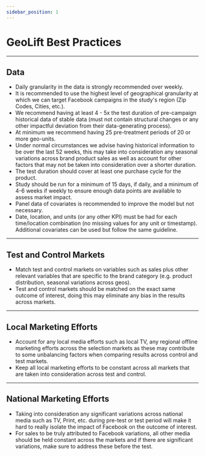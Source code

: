 ```yaml
---
sidebar_position: 1
---
```


# GeoLift Best Practices

---

## Data
* Daily granularity in the data is strongly recommended over weekly.
* It is recommended to use the highest level of geographical granularity at which we can target Facebook campaigns in the study's region (Zip Codes, Cities, etc.).
* We recommend having at least 4 - 5x the test duration of pre-campaign historical data of stable data (must not contain structural changes or any other impactful deviation from their data-generating process).
* At minimum we recommend having 25 pre-treatment periods of 20 or more geo-units.
* Under normal circumstances we advise having historical information to be over the last 52 weeks, this may take into consideration any seasonal variations across brand product sales as well as account for other factors that may not be taken into consideration over a shorter duration.
* The test duration should cover at least one purchase cycle for the product.
* Study should be run for a minimum of 15 days, if daily, and a minimum of 4-6 weeks if weekly to ensure enough data points are available to assess market impact.
* Panel data of covariates is recommended to improve the model but not necessary.
* Date, location, and units (or any other KPI) must be had for each time/location combination (no missing values for any unit or timestamp). Additional covariates can be used but follow the same guideline.

 ---

## Test and Control Markets
* Match test and control markets on variables such as sales plus other relevant variables that are specific to the brand category (e.g. product distribution, seasonal variations across geos).
* Test and control markets should be matched on the exact same outcome of interest, doing this may eliminate any bias in the results across markets.

---

## Local Marketing Efforts
* Account for any local media efforts such as local TV, any regional offline marketing efforts across the selection markets as these may contribute to some unbalancing factors when comparing results across control and test markets.
* Keep all local marketing efforts to be constant across all markets that are taken into consideration across test and control.

---

## National Marketing Efforts
* Taking into consideration any significant variations across national media such as TV, Print, etc. during pre-test or test period will make it hard to really isolate the impact of Facebook on the outcome of interest.
* For sales to be truly attributed to Facebook variations, all other media should be held constant across the markets and if there are significant variations, make sure to address these before the test.

